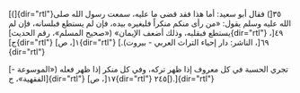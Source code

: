 [(]{dir="rtl"}٣٥[) فقال أبو سعيد: أما هذا فقد قضى ما عليه، سمعت رسول
الله صلى الله عليه وسلم يقول: «من رأى منكم منكراً فليغيره بيده، فإن لم
يستطع فبلسانه، فإن لم يستطع فبقلبه، وذلك أضعف الإيمان» («صحيح المسلم»،
رقم الحديث]{dir="rtl"} ٤٩[، ج]{dir="rtl"} ١[، ص]{dir="rtl"} ٦٩[، الناشر:
دار إحياء التراث العربي - بيروت).]{dir="rtl"}

[- تجري الحسبة في كل معروف إذا ظهر تركه، وفي كل منكر إذا ظهر فعله
(«الموسوعة الفقهية»، ج]{dir="rtl"} ١٧[، ص]{dir="rtl"} ٢٤٥[).]{dir="rtl"}
